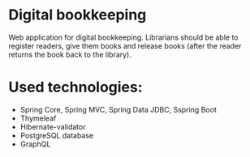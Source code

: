 # Digital bookkeeping
Web application for digital bookkeeping. Librarians should be able to register readers, give them books and release books (after the reader returns the book back to the library).
# Used technologies:
* Spring Core, Spring MVC, Spring Data JDBC, Sspring Boot
* Thymeleaf
* Hibernate-validator
* PostgreSQL database
* GraphQL
